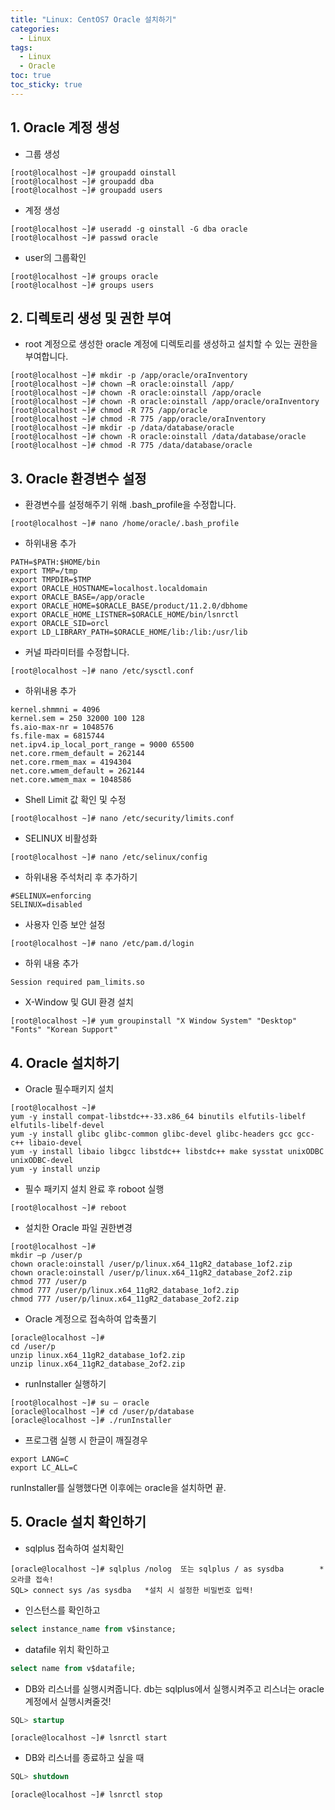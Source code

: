 ```yaml
---
title: "Linux: CentOS7 Oracle 설치하기"
categories:
  - Linux
tags:
  - Linux
  - Oracle
toc: true
toc_sticky: true
---
```


## 1. Oracle 계정 생성
* 그룹 생성
```shell
[root@localhost ~]# groupadd oinstall
[root@localhost ~]# groupadd dba
[root@localhost ~]# groupadd users
```

* 계정 생성
```shell
[root@localhost ~]# useradd -g oinstall -G dba oracle
[root@localhost ~]# passwd oracle
```

* user의 그룹확인
```shell
[root@localhost ~]# groups oracle
[root@localhost ~]# groups users
```

## 2. 디렉토리 생성 및 권한 부여
* root 계정으로 생성한 oracle 계정에 디렉토리를 생성하고 설치할 수 있는 권한을 부여합니다.
```shell
[root@localhost ~]# mkdir -p /app/oracle/oraInventory
[root@localhost ~]# chown –R oracle:oinstall /app/
[root@localhost ~]# chown -R oracle:oinstall /app/oracle
[root@localhost ~]# chown -R oracle:oinstall /app/oracle/oraInventory
[root@localhost ~]# chmod -R 775 /app/oracle
[root@localhost ~]# chmod -R 775 /app/oracle/oraInventory
[root@localhost ~]# mkdir -p /data/database/oracle
[root@localhost ~]# chown -R oracle:oinstall /data/database/oracle
[root@localhost ~]# chmod -R 775 /data/database/oracle
```

## 3. Oracle 환경변수 설정
* 환경변수를 설정해주기 위해 .bash_profile을 수정합니다.
```shell
[root@localhost ~]# nano /home/oracle/.bash_profile
```

* 하위내용 추가
```shell
PATH=$PATH:$HOME/bin
export TMP=/tmp
export TMPDIR=$TMP
export ORACLE_HOSTNAME=localhost.localdomain
export ORACLE_BASE=/app/oracle
export ORACLE_HOME=$ORACLE_BASE/product/11.2.0/dbhome
export ORACLE_HOME_LISTNER=$ORACLE_HOME/bin/lsnrctl
export ORACLE_SID=orcl
export LD_LIBRARY_PATH=$ORACLE_HOME/lib:/lib:/usr/lib
```

* 커널 파라미터를 수정합니다.
```shell
[root@localhost ~]# nano /etc/sysctl.conf
```

* 하위내용 추가
```shell
kernel.shmmni = 4096
kernel.sem = 250 32000 100 128
fs.aio-max-nr = 1048576
fs.file-max = 6815744
net.ipv4.ip_local_port_range = 9000 65500
net.core.rmem_default = 262144
net.core.rmem_max = 4194304
net.core.wmem_default = 262144
net.core.wmem_max = 1048586
```

* Shell Limit 값 확인 및 수정
```shell
[root@localhost ~]# nano /etc/security/limits.conf
```

* SELINUX 비활성화
```shell
[root@localhost ~]# nano /etc/selinux/config
```

* 하위내용 주석처리 후 추가하기
```shell
#SELINUX=enforcing
SELINUX=disabled
```

* 사용자 인증 보안 설정
```shell
[root@localhost ~]# nano /etc/pam.d/login
```

* 하위 내용 추가
```shell
Session required pam_limits.so
```

* X-Window 및 GUI 환경 설치
```shell
[root@localhost ~]# yum groupinstall "X Window System" "Desktop" "Fonts" "Korean Support"
```

## 4. Oracle 설치하기
* Oracle 필수패키지 설치
```shell
[root@localhost ~]#
yum -y install compat-libstdc++-33.x86_64 binutils elfutils-libelf elfutils-libelf-devel
yum -y install glibc glibc-common glibc-devel glibc-headers gcc gcc-c++ libaio-devel
yum -y install libaio libgcc libstdc++ libstdc++ make sysstat unixODBC unixODBC-devel
yum -y install unzip
```

* 필수 패키지 설치 완료 후 roboot 실행
```shell
[root@localhost ~]# reboot
```

* 설치한 Oracle 파일 권한변경
```shell
[root@localhost ~]#
mkdir –p /user/p
chown oracle:oinstall /user/p/linux.x64_11gR2_database_1of2.zip
chown oracle:oinstall /user/p/linux.x64_11gR2_database_2of2.zip
chmod 777 /user/p
chmod 777 /user/p/linux.x64_11gR2_database_1of2.zip
chmod 777 /user/p/linux.x64_11gR2_database_2of2.zip
```

* Oracle 계정으로 접속하여 압축풀기
```shell
[oracle@localhost ~]#
cd /user/p
unzip linux.x64_11gR2_database_1of2.zip
unzip linux.x64_11gR2_database_2of2.zip
```

* runInstaller 실행하기
```shell
[root@localhost ~]# su – oracle
[oracle@localhost ~]# cd /user/p/database
[oracle@localhost ~]# ./runInstaller
```

* 프로그램 실행 시 한글이 깨질경우
```shell
export LANG=C
export LC_ALL=C
```

runInstaller를 실행했다면 이후에는 oracle을 설치하면 끝.

## 5. Oracle 설치 확인하기
* sqlplus 접속하여 설치확인
```shell
[oracle@localhost ~]# sqlplus /nolog  또는 sqlplus / as sysdba        *오라클 접속!
SQL> connect sys /as sysdba   *설치 시 설정한 비밀번호 입력!
```

* 인스턴스를 확인하고
```sql
select instance_name from v$instance;
```

* datafile 위치 확인하고
```sql
select name from v$datafile;
```

* DB와 리스너를 실행시켜줍니다.
db는 sqlplus에서 실행시켜주고 리스너는 oracle 계정에서 실행시켜줄것!
```sql
SQL> startup
```
```shell
[oracle@localhost ~]# lsnrctl start
```

* DB와 리스너를 종료하고 싶을 때
```sql
SQL> shutdown
```
```shell
[oracle@localhost ~]# lsnrctl stop
```

